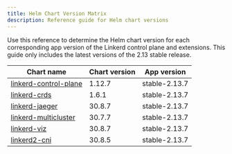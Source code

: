 ```yaml
---
title: Helm Chart Version Matrix
description: Reference guide for Helm chart versions
---
```


Use this reference to determine the Helm chart version for each corresponding
app version of the Linkerd control plane and extensions. This guide only
includes the latest versions of the 2.13 stable release.

| Chart name                                                                                          | Chart version | App version   |
| --------------------------------------------------------------------------------------------------- | ------------- | ------------- |
| [linkerd-control-plane](https://artifacthub.io/packages/helm/linkerd2/linkerd-control-plane/1.12.7) | 1.12.7        | stable-2.13.7 |
| [linkerd-crds](https://artifacthub.io/packages/helm/linkerd2/linkerd-crds/1.6.1)                    | 1.6.1         | stable-2.13.7 |
| [linkerd-jaeger](https://artifacthub.io/packages/helm/linkerd2/linkerd-jaeger/30.8.7)               | 30.8.7        | stable-2.13.7 |
| [linkerd-multicluster](https://artifacthub.io/packages/helm/linkerd2/linkerd-multicluster/30.7.7)   | 30.7.7        | stable-2.13.7 |
| [linkerd-viz](https://artifacthub.io/packages/helm/linkerd2/linkerd-viz/30.8.7)                     | 30.8.7        | stable-2.13.7 |
| [linkerd2-cni](https://artifacthub.io/packages/helm/linkerd2/linkerd2-cni/30.8.5)                   | 30.8.5        | stable-2.13.7 |
